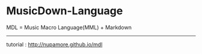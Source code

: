# MusicDown-Language
MDL = Music Macro Language(MML) + Markdown

---


tutorial : http://nupamore.github.io/mdl

